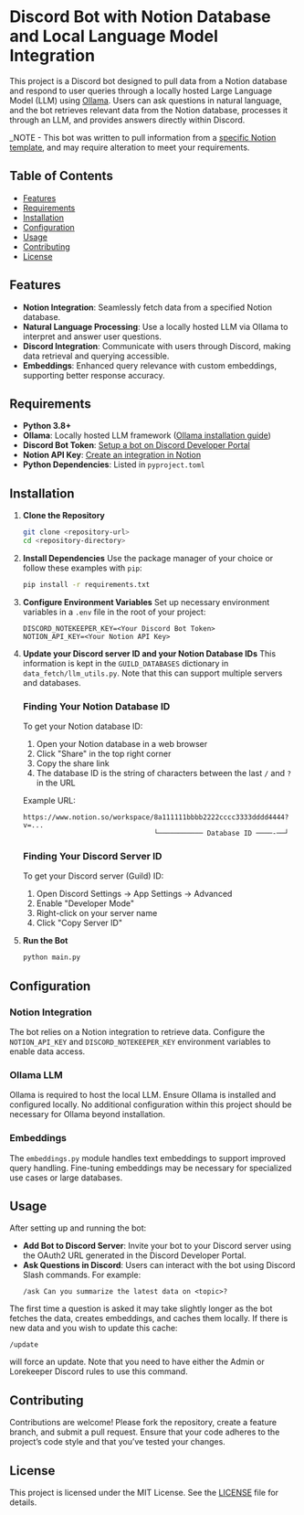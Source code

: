 # Discord Bot with Notion Database and Local Language Model Integration

This project is a Discord bot designed to pull data from a Notion database and respond to user queries through a locally hosted Large Language Model (LLM) using [Ollama](https://ollama.com/). Users can ask questions in natural language, and the bot retrieves relevant data from the Notion database, processes it through an LLM, and provides answers directly within Discord.

_NOTE - This bot was written to pull information from a [specific Notion template](https://www.notion.so/marketplace/templates/rpg-campaign-notekeeper), and may require alteration to meet your requirements. 

## Table of Contents
- [Features](#features)
- [Requirements](#requirements)
- [Installation](#installation)
- [Configuration](#configuration)
- [Usage](#usage)
- [Contributing](#contributing)
- [License](#license)

## Features
- **Notion Integration**: Seamlessly fetch data from a specified Notion database.
- **Natural Language Processing**: Use a locally hosted LLM via Ollama to interpret and answer user questions.
- **Discord Integration**: Communicate with users through Discord, making data retrieval and querying accessible.
- **Embeddings**: Enhanced query relevance with custom embeddings, supporting better response accuracy.

## Requirements
- **Python 3.8+**
- **Ollama**: Locally hosted LLM framework ([Ollama installation guide](https://ollama.com/docs/getting-started))
- **Discord Bot Token**: [Setup a bot on Discord Developer Portal](https://discord.com/developers/applications)
- **Notion API Key**: [Create an integration in Notion](https://www.notion.so/my-integrations)
- **Python Dependencies**: Listed in `pyproject.toml`

## Installation

1. **Clone the Repository**
   ```bash
   git clone <repository-url>
   cd <repository-directory>
   ```

2. **Install Dependencies**
   Use the package manager of your choice or follow these examples with `pip`:
   ```bash
   pip install -r requirements.txt
   ```

3. **Configure Environment Variables**
   Set up necessary environment variables in a `.env` file in the root of your project:

   ```
   DISCORD_NOTEKEEPER_KEY=<Your Discord Bot Token>
   NOTION_API_KEY=<Your Notion API Key>
   ```

4. **Update your Discord server ID and your Notion Database IDs**
    This information is kept in the `GUILD_DATABASES` dictionary in `data_fetch/llm_utils.py`. Note that this can support multiple servers and databases.

    ### Finding Your Notion Database ID
    To get your Notion database ID:
    1. Open your Notion database in a web browser
    2. Click "Share" in the top right corner
    3. Copy the share link
    4. The database ID is the string of characters between the last `/` and `?` in the URL
    
    Example URL:
    ```
    https://www.notion.so/workspace/8a111111bbbb2222cccc3333dddd4444?v=...
                                    └─────────── Database ID ────-──┘
    ```

    ### Finding Your Discord Server ID
    To get your Discord server (Guild) ID:
    1. Open Discord Settings → App Settings → Advanced
    2. Enable "Developer Mode"
    3. Right-click on your server name
    4. Click "Copy Server ID"

5. **Run the Bot**
   ```bash
   python main.py
   ```

## Configuration

### Notion Integration
The bot relies on a Notion integration to retrieve data. Configure the `NOTION_API_KEY` and `DISCORD_NOTEKEEPER_KEY` environment variables to enable data access.

### Ollama LLM
Ollama is required to host the local LLM. Ensure Ollama is installed and configured locally. No additional configuration within this project should be necessary for Ollama beyond installation.

### Embeddings
The `embeddings.py` module handles text embeddings to support improved query handling. Fine-tuning embeddings may be necessary for specialized use cases or large databases.

## Usage
After setting up and running the bot:
- **Add Bot to Discord Server**: Invite your bot to your Discord server using the OAuth2 URL generated in the Discord Developer Portal.
- **Ask Questions in Discord**: Users can interact with the bot using Discord Slash commands. For example:
  ```
  /ask Can you summarize the latest data on <topic>?
  ```

The first time a question is asked it may take slightly longer as the bot fetches the data, creates embeddings, and caches them locally. If there is new data and you wish to update this cache:
```
/update
```
will force an update. Note that you need to have either the Admin or Lorekeeper Discord rules to use this command.

## Contributing
Contributions are welcome! Please fork the repository, create a feature branch, and submit a pull request. Ensure that your code adheres to the project’s code style and that you’ve tested your changes.

## License
This project is licensed under the MIT License. See the [LICENSE](LICENSE) file for details.

